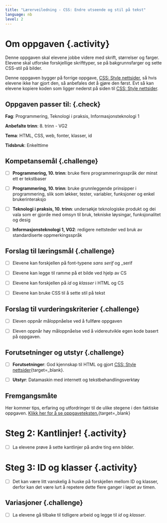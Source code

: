 ```yaml
---
title: "Lærerveiledning - CSS: Endre utseende og stil på tekst"
language: nb
level: 2
---
```



# Om oppgaven {.activity}

Denne oppgaven skal elevene jobbe videre med skrift, størrelser og farger.
Elevene skal utforske forskjellige skrifttyper, se på bakgrunnsfarger og sette
CSS-stil på bilder.

Denne oppgaven bygger på forrige oppgave, [CSS: Style
nettsider](../style_nettsider/style_nettsider.html), så hvis elevene ikke har
gjort den, så anbefales det å gjøre den først. Evt så kan elevene kopiere koden
som ligger nederst på siden til [CSS: Style
nettsider](../style_nettsider/style_nettsider.html).

## Oppgaven passer til: {.check}

 __Fag__: Programmering, Teknologi i praksis, Informasjonsteknologi 1

__Anbefalte trinn__: 8. trinn - VG2

__Tema__: HTML, CSS, web, fonter, klasser, id

__Tidsbruk__: Enkelttime

## Kompetansemål {.challenge}

- [ ] __Programmering, 10. trinn__: bruke flere programmeringsspråk der minst
       ett er tekstbaser

- [ ] __Programmering, 10. trinn__: bruke grunnleggende prinsipper i
      programmering, slik som løkker, tester, variabler, funksjoner og enkel
      brukerinteraksjo

- [ ] __Teknologi i praksis, 10. trinn__: undersøkje teknologiske produkt og dei
      vala som er gjorde med omsyn til bruk, tekniske løysingar, funksjonalitet
      og desig

- [ ] __Informasjonsteknologi 1, VG2__: redigere nettsteder ved bruk av
      standardiserte oppmerkingsspråk

## Forslag til læringsmål {.challenge}

- [ ] Elevene kan forskjellen på font-typene _sans serif_ og _serif

- [ ] Elevene kan legge til ramme på et bilde ved hjelp av CS

- [ ] Elevene kan forskjellen på _id_ og _klasser_ i HTML og CS

- [ ] Elevene kan bruke CSS til å sette stil på tekst

## Forslag til vurderingskriterier {.challenge}

- [ ] Eleven oppnår måloppnåelse ved å fullføre oppgaven

- [ ] Eleven oppnår høy måloppnåelse ved å videreutvikle egen kode basert på
       oppgaven.

## Forutsetninger og utstyr {.challenge}

- [ ] __Forutsetninger__: God kjennskap til HTML og gjort [CSS: Style
       nettsider](../style_nettsider/style_nettsider.html){target=_blank}.

- [ ] __Utstyr__: Datamaskin med internett og tekstbehandlingsverktøy

## Fremgangsmåte

Her kommer tips, erfaring og utfordringer til de ulike stegene i den faktiske
oppgaven. [Klikk her for å se
oppgaveteksten.](../tekststil/tekststil.html){target=_blank}


# Steg 2: Kantlinjer! {.activity}

- [ ] La elevene prøve å sette kantlinjer på andre ting enn bilder.


# Steg 3: ID og klasser {.activity}

- [ ] Det kan være litt vanskelig å huske på forskjellen mellom ID og klasser,
      derfor kan det være lurt å repetere dette flere ganger i løpet av timen.

## Variasjoner {.challenge}

- [ ] La elevene gå tilbake til tidligere arbeid og legge til _id_ og _klasser_.

